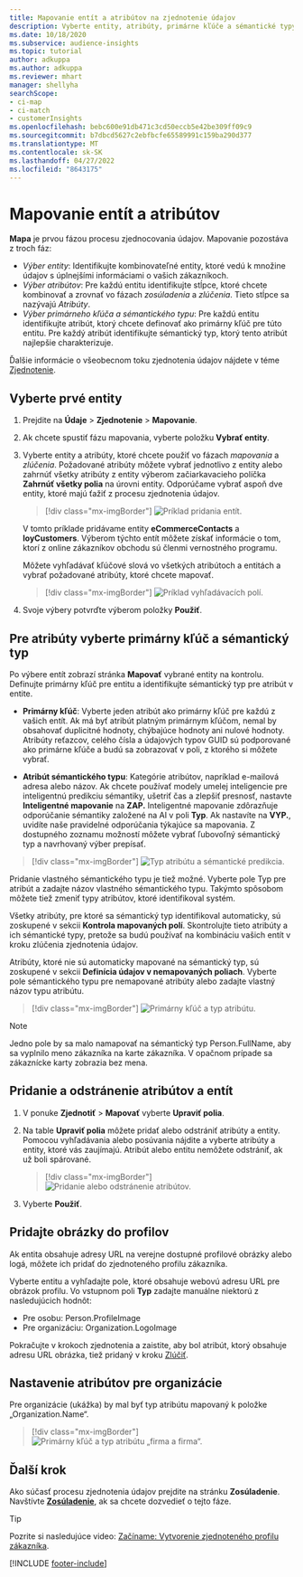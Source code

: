 ```yaml
---
title: Mapovanie entít a atribútov na zjednotenie údajov
description: Vyberte entity, atribúty, primárne kľúče a sémantické typy na mapovanie údajov do zjednoteného profilu zákazníka.
ms.date: 10/18/2020
ms.subservice: audience-insights
ms.topic: tutorial
author: adkuppa
ms.author: adkuppa
ms.reviewer: mhart
manager: shellyha
searchScope:
- ci-map
- ci-match
- customerInsights
ms.openlocfilehash: bebc600e91db471c3cd50eccb5e42be309ff09c9
ms.sourcegitcommit: b7dbcd5627c2ebfbcfe65589991c159ba290d377
ms.translationtype: MT
ms.contentlocale: sk-SK
ms.lasthandoff: 04/27/2022
ms.locfileid: "8643175"
---
```

# <a name="map-entities-and-attributes"></a>Mapovanie entít a atribútov

**Mapa** je prvou fázou procesu zjednocovania údajov. Mapovanie pozostáva z troch fáz:

- *Výber entity*: Identifikujte kombinovateľné entity, ktoré vedú k množine údajov s úplnejšími informáciami o vašich zákazníkoch.
- *Výber atribútov*: Pre každú entitu identifikujte stĺpce, ktoré chcete kombinovať a zrovnať vo fázach *zosúladenia* a *zlúčenia*. Tieto stĺpce sa nazývajú *Atribúty*.
- *Výber primárneho kľúča a sémantického typu*: Pre každú entitu identifikujte atribút, ktorý chcete definovať ako primárny kľúč pre túto entitu. Pre každý atribút identifikujte sémantický typ, ktorý tento atribút najlepšie charakterizuje.

Ďalšie informácie o všeobecnom toku zjednotenia údajov nájdete v téme [Zjednotenie](data-unification.md).

## <a name="select-the-first-entities"></a>Vyberte prvé entity

1. Prejdite na **Údaje** > **Zjednotenie** > **Mapovanie**.

2. Ak chcete spustiť fázu mapovania, vyberte položku **Vybrať entity**.

3. Vyberte entity a atribúty, ktoré chcete použiť vo fázach *mapovania* a *zlúčenia*. Požadované atribúty môžete vybrať jednotlivo z entity alebo zahrnúť všetky atribúty z entity výberom začiarkavacieho políčka **Zahrnúť všetky polia** na úrovni entity. Odporúčame vybrať aspoň dve entity, ktoré majú ťažiť z procesu zjednotenia údajov.

   > [!div class="mx-imgBorder"]
   > ![Príklad pridania entít.](media/data-manager-configure-map-add-entities-example.png "Príklad pridania entít")

   V tomto príklade pridávame entity **eCommerceContacts** a **loyCustomers**. Výberom týchto entít môžete získať informácie o tom, ktorí z online zákazníkov obchodu sú členmi vernostného programu.
   
   Môžete vyhľadávať kľúčové slová vo všetkých atribútoch a entitách a vybrať požadované atribúty, ktoré chcete mapovať.
   
     > [!div class="mx-imgBorder"]
   > ![Príklad vyhľadávacích polí.](media/data-manager-configure-map-search-fields-example.png "Príklad vyhľadávacích polí")

4. Svoje výbery potvrďte výberom položky **Použiť**.

## <a name="select-primary-key-and-semantic-type-for-attributes"></a>Pre atribúty vyberte primárny kľúč a sémantický typ

Po výbere entít zobrazí stránka **Mapovať** vybrané entity na kontrolu. Definujte primárny kľúč pre entitu a identifikujte sémantický typ pre atribút v entite.

- **Primárny kľúč**: Vyberte jeden atribút ako primárny kľúč pre každú z vašich entít. Ak má byť atribút platným primárnym kľúčom, nemal by obsahovať duplicitné hodnoty, chýbajúce hodnoty ani nulové hodnoty. Atribúty reťazcov, celého čísla a údajových typov GUID sú podporované ako primárne kľúče a budú sa zobrazovať v poli, z ktorého si môžete vybrať.

- **Atribút sémantického typu**: Kategórie atribútov, napríklad e-mailová adresa alebo názov. Ak chcete používať modely umelej inteligencie pre inteligentnú predikciu sémantiky, ušetriť čas a zlepšiť presnosť, nastavte **Inteligentné mapovanie** na **ZAP.** Inteligentné mapovanie zdôrazňuje odporúčanie sémantiky založené na AI v poli **Typ**. Ak nastavíte na **VYP.**, uvidíte naše pravidelné odporúčania týkajúce sa mapovania. Z dostupného zoznamu možností môžete vybrať ľubovoľný sémantický typ a navrhovaný výber prepísať.

> [!div class="mx-imgBorder"]
> ![Typ atribútu a sémantické predikcia.](media/data-manager-configure-map-add-attributes-semantic-prediction.png "Typ atribútu a sémantická predikcia")

Pridanie vlastného sémantického typu je tiež možné. Vyberte pole Typ pre atribút a zadajte názov vlastného sémantického typu. Takýmto spôsobom môžete tiež zmeniť typy atribútov, ktoré identifikoval systém.

Všetky atribúty, pre ktoré sa sémantický typ identifikoval automaticky, sú zoskupené v sekcii **Kontrola mapovaných polí**. Skontrolujte tieto atribúty a ich sémantické typy, pretože sa budú používať na kombináciu vašich entít v kroku zlúčenia zjednotenia údajov.

Atribúty, ktoré nie sú automaticky mapované na sémantický typ, sú zoskupené v sekcii **Definícia údajov v nemapovaných poliach**. Vyberte pole sémantického typu pre nemapované atribúty alebo zadajte vlastný názov typu atribútu.

> [!div class="mx-imgBorder"]
> ![Primárny kľúč a typ atribútu.](media/data-manager-configure-map-add-attributes.png "Primárny kľúč a typ atribútu")

> [!NOTE]
> Jedno pole by sa malo namapovať na sémantický typ Person.FullName, aby sa vyplnilo meno zákazníka na karte zákazníka. V opačnom prípade sa zákaznícke karty zobrazia bez mena. 

## <a name="add-and-remove-attributes-and-entities"></a>Pridanie a odstránenie atribútov a entít

1. V ponuke **Zjednotiť** > **Mapovať** vyberte **Upraviť polia**.

2. Na table **Upraviť polia** môžete pridať alebo odstrániť atribúty a entity. Pomocou vyhľadávania alebo posúvania nájdite a vyberte atribúty a entity, ktoré vás zaujímajú. Atribút alebo entitu nemôžete odstrániť, ak už boli spárované.

   > [!div class="mx-imgBorder"]
   > ![Pridanie alebo odstránenie atribútov.](media/configure-data-map-edit.png "Pridanie alebo odstránenie atribútov")

3. Vyberte **Použiť**.

## <a name="add-images-to-profiles"></a>Pridajte obrázky do profilov

Ak entita obsahuje adresy URL na verejne dostupné profilové obrázky alebo logá, môžete ich pridať do zjednoteného profilu zákazníka.

Vyberte entitu a vyhľadajte pole, ktoré obsahuje webovú adresu URL pre obrázok profilu. Vo vstupnom poli **Typ** zadajte manuálne niektorú z nasledujúcich hodnôt: 
- Pre osobu: Person.ProfileImage
- Pre organizáciu: Organization.LogoImage

Pokračujte v krokoch zjednotenia a zaistite, aby bol atribút, ktorý obsahuje adresu URL obrázka, tiež pridaný v kroku [Zlúčiť](merge-entities.md).

## <a name="set-attributes-for-organizations"></a>Nastavenie atribútov pre organizácie

Pre organizácie (ukážka) by mal byť typ atribútu mapovaný k položke „Organization.Name“.
> [!div class="mx-imgBorder"]
> ![Primárny kľúč a typ atribútu „firma a firma“.](media/configure-data-map-edit-b2b.png "Primárny kľúč a typ atribútu „firma a firma“")

## <a name="next-step"></a>Ďalší krok

Ako súčasť procesu zjednotenia údajov prejdite na stránku **Zosúladenie**. Navštívte [**Zosúladenie**](match-entities.md), ak sa chcete dozvedieť o tejto fáze.

> [!TIP]
> Pozrite si nasledujúce video: [Začíname: Vytvorenie zjednoteného profilu zákazníka](https://youtu.be/oBfGEhucAxs).


[!INCLUDE [footer-include](includes/footer-banner.md)]